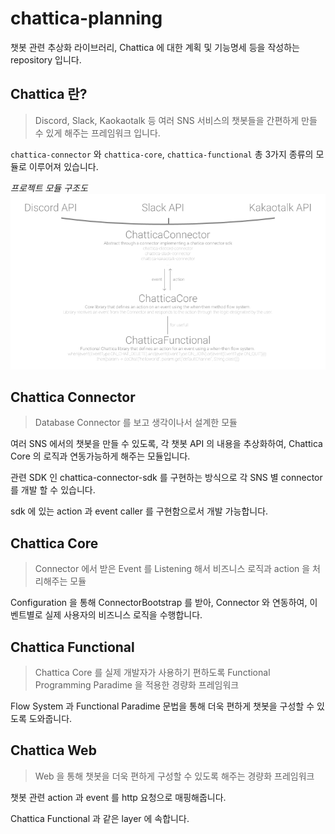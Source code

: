 # chattica-planning
챗봇 관련 추상화 라이브러리, Chattica 에 대한 계획 및 기능명세 등을 작성하는 repository 입니다.

## Chattica 란?
> Discord, Slack, Kaokaotalk 등 여러 SNS 서비스의 챗봇들을 간편하게 만들 수 있게 해주는 프레임워크 입니다.

`chattica-connector` 와 `chattica-core`, `chattica-functional` 총 3가지 종류의 모듈로 이루어져 있습니다.

_프로젝트 모듈 구조도_
![](src\project-structure-diagram.png)

## Chattica Connector
> Database Connector 를 보고 생각이나서 설계한 모듈

여러 SNS 에서의 챗봇을 만들 수 있도록, 각 챗봇 API 의 내용을 추상화하여, Chattica Core 의 로직과 연동가능하게 해주는 모듈입니다.

관련 SDK 인 chattica-connector-sdk 를 구현하는 방식으로 각 SNS 별 connector 를 개발 할 수 있습니다.

sdk 에 있는 action 과 event caller 를 구현함으로서 개발 가능합니다.

## Chattica Core
> Connector 에서 받은 Event 를 Listening 해서 비즈니스 로직과 action 을 처리해주는 모듈
 
Configuration 을 통해 ConnectorBootstrap 를 받아, Connector 와 연동하여, 이벤트별로 실제 사용자의 비즈니스 로직을 수행합니다.

## Chattica Functional
> Chattica Core 를 실제 개발자가 사용하기 편하도록 Functional Programming Paradime 을 적용한 경량화 프레임워크

Flow System 과 Functional Paradime 문법을 통해 더욱 편하게 챗봇을 구성할 수 있도록 도와줍니다.

## Chattica Web
> Web 을 통해 챗봇을 더욱 편하게 구성할 수 있도록 해주는 경량화 프레임워크

챗봇 관련 action 과 event 를 http 요청으로 매핑해줍니다. 

Chattica Functional 과 같은 layer 에 속합니다.